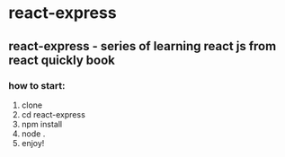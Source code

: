 # react-express
## react-express - series of learning react js from react quickly book
### how to start:
1. clone
2. cd react-express
3. npm install
4. node .
5. enjoy!
